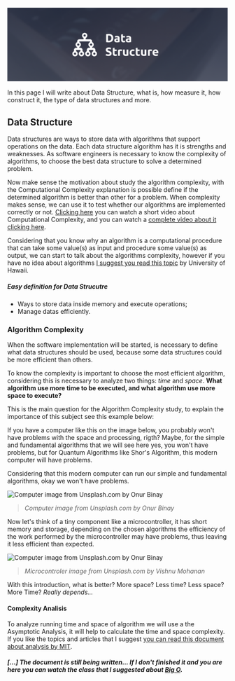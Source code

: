 ![Data Structure Image](./Assets/DataStructureBanner.png)

In this page I will write about Data Structure, what is, how measure it, how construct it, the type of data structures and more.

## Data Structure

Data structures are ways to store data with algorithms that support operations on the data. Each data structure algorithm has it is strengths and weaknesses. As software engineers is necessary to know the complexity of algorithms, to choose the best data structure to solve a determined problem.

Now make sense the motivation about study the algorithm complexity, with the Computational Complexity explanation is possible define if the determined algorithm is better than other for a problem. When complexity makes sense, we can use it to test whether our algorithms are implemented correctly or not. [Clicking here](https://www.youtube.com/watch?v=47GRtdHOKMg) you can watch a short video about Computational Complexity, and you can watch a [complete video about it clicking here](https://www.youtube.com/watch?v=Mo4vesaut8g).

Considering that you know why an algorithm is a computational procedure that can take some value(s) as input and procedure some value(s) as output, we can start to talk about the algorithms complexity, however if you have no idea about algorithms [I suggest you read this topic](https://algoparc.ics.hawaii.edu/~nodari/teaching/f15/Notes/Topic-01.html) by University of Hawaii.

##### Easy definition for Data Strucutre

- Ways to store data inside memory and execute operations;
- Manage datas efficiently.

### Algorithm Complexity

When the software implementation will be started, is necessary to define what data structures should be used, because some data structures could be more efficient than others.

To know the complexity is important to choose the most efficient algorithm, considering this is necessary to analyze two things: _time_ and _space_. **What algorithm use more time to be executed, and what algorithm use more space to execute?**

This is the main question for the Algorithm Complexity study, to explain the importance of this subject see this example below:

If you have a computer like this on the image below, you probably won't have problems with the space and processing, rigth? Maybe, for the simple and fundamental algorithms that we will see here yes, you won't have problems, but for Quantum Algorithms like Shor's Algorithm, this modern computer will have problems.

Considering that this modern computer can run our simple and fundamental algorithms, okay we won't have problems.

![Computer image from Unsplash.com by Onur Binay](https://images.unsplash.com/photo-1624705002806-5d72df19c3ad?ixlib=rb-4.0.3&ixid=MnwxMjA3fDB8MHxwaG90by1wYWdlfHx8fGVufDB8fHx8&auto=format&fit=crop&w=1632&h=400&q=80)

> _Computer image from Unsplash.com by Onur Binay_

Now let's think of a tiny component like a microcontroller, it has short memory and storage, depending on the chosen algorithms the efficiency of the work performed by the microcontroller may have problems, thus leaving it less efficient than expected.

![Computer image from Unsplash.com by Onur Binay](https://images.unsplash.com/photo-1649959168260-2eb9702d7b69?ixlib=rb-4.0.3&ixid=MnwxMjA3fDB8MHxwaG90by1wYWdlfHx8fGVufDB8fHx8&auto=format&fit=crop&w=1632&h=400&q=80)

> _Microcontroler image from Unsplash.com by Vishnu Mohanan_

With this introduction, what is better? More space? Less time? Less space? More Time? _Really depends..._

#### Complexity Analisis

To analyze running time and space of algorithm we will use a the Asymptotic Analysis, it will help to calculate the time and space complexity. If you like the topics and articles that I suggest [you can read this document about analysis by MIT](https://ocw.mit.edu/courses/1-204-computer-algorithms-in-systems-engineering-spring-2010/8ee75d49f1cb9a947f1d3f15a2aa9e00_MIT1_204S10_lec05.pdf).

##### [...] The document is still being written... If I don't finished it and you are here you can watch the class that I suggested about [Big O](https://www.youtube.com/watch?v=Mo4vesaut8g).
